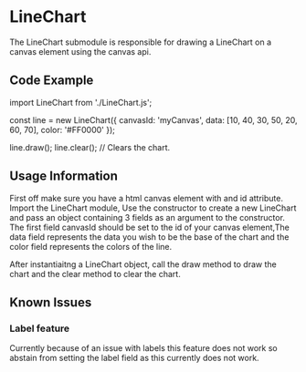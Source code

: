 # LineChart
The LineChart submodule is responsible for drawing a LineChart on a canvas element using the canvas api.

## Code Example

import LineChart from './LineChart.js';

const line = new LineChart({
    canvasId: 'myCanvas',
    data: [10, 40, 30, 50, 20, 60, 70],
    color: '#FF0000'
});

line.draw();
line.clear(); // Clears the chart.

## Usage Information

First off make sure you have a html canvas element with and id attribute. Import the LineChart module, Use the constructor to create a new LineChart and pass an object containing 3 fields as an argument to the constructor. The first field canvasId should be set to the id of your canvas element,The data field represents the data you wish to be the base of the chart and the color field represents the colors of the line.

After instantiaitng a LineChart object, call the draw method to draw the chart and the clear method to clear the chart.

## Known Issues

### Label feature

Currently because of an issue with labels this feature does not work so abstain from setting the label field as this currently does not work.
